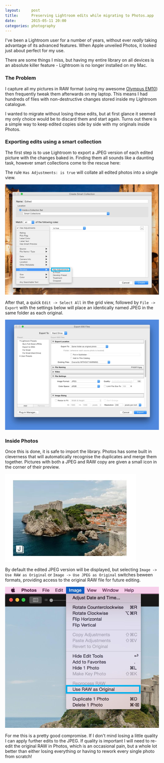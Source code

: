 ```yaml
---
layout:     post
title:      Preserving Lightroom edits while migrating to Photos.app
date:       2015-05-11 20:00
categories: photography
---
```


I've been a Lightroom user for a number of years, without ever *really* taking advantage of its advanced features. When Apple unveiled Photos, it looked just about perfect for my use.

There are some things I miss, but having my entire library on all devices is an absolute killer feature - Lightroom is no longer installed on my Mac.

### The Problem

I capture all my pictures in RAW format (using my awesome [Olympus EM10](http://www.amazon.co.uk/gp/product/B00HWRHBV0/ref=as_li_tl?ie=UTF8&camp=1634&creative=19450&creativeASIN=B00HWRHBV0&linkCode=as2&tag=richknightc0d-21&linkId=YJNXDI45XLHGWBQU)) then frequently tweak them afterwards on my laptop.
This means I had hundreds of files with non-destructive changes stored inside my Lightroom catalogue.

I wanted to migrate without losing these edits, but at first glance it seemed my only choice would be to discard them and start again. Turns out there is a simple way to keep edited copies side by side with my originals inside Photos.

### Exporting edits using a smart collection

The first step is to use Lightroom to export a JPEG version of each edited picture with the changes baked in. Finding them all sounds like a daunting task, however smart collections come to the rescue here:

The rule `Has Adjustments: is true` will collate all edited photos into a single view.

![Creating a smart collection with edited pictures](/images/lightroom-migration/1.jpg)

After that, a quick `Edit -> Select All` in the grid view, followed by `File -> Export` with the settings below will place an identically named JPEG in the same folder as each original.

![Exporting edited images](/images/lightroom-migration/2.jpg)

### Inside Photos

Once this is done, it is safe to import the library. Photos has some built in cleverness that will automatically recognise the duplicates and merge them together. Pictures with both a JPEG and RAW copy are given a small icon in the corner of their preview.

![RAW+JPEG in Photos](/images/lightroom-migration/3.jpg)

By default the edited JPEG version will be displayed, but selecting `Image -> Use RAW as Original` or `Image -> Use JPEG as Original` switches beween formats, providing access to the original RAW file for future editing.

![Switching between RAW and JPEG Originals](/images/lightroom-migration/4.jpg)

For me this is a pretty good compromise. If I don't mind losing a little quality I can apply further edits to the JPEG. If quality is important I will need to re-edit the original RAW in Photos, which is an occasional pain, but a whole lot better than either losing everything or having to rework every single photo from scratch!